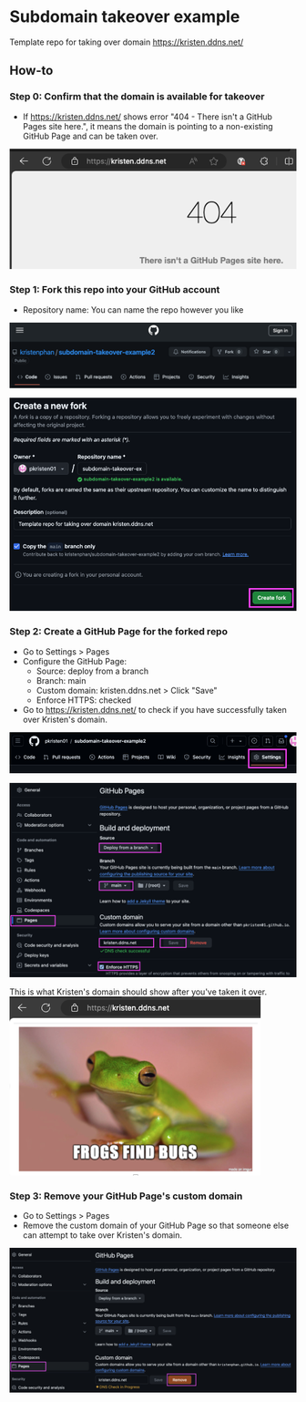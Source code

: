 # Subdomain takeover example
Template repo for taking over domain https://kristen.ddns.net/

## How-to
### Step 0: Confirm that the domain is available for takeover
- If https://kristen.ddns.net/ shows error "404 - There isn't a GitHub Pages site here.", it means the domain is pointing to a non-existing GitHub Page and can be taken over.

![Alt text](/resources/step0.png)

### Step 1: Fork this repo into your GitHub account
- Repository name: You can name the repo however you like

![Alt text](/resources/step1a.png)

![Alt text](/resources/step1-2.png)

### Step 2: Create a GitHub Page for the forked repo
- Go to Settings > Pages
- Configure the GitHub Page:
  - Source: deploy from a branch
  - Branch: main
  - Custom domain: kristen.ddns.net > Click "Save"
  - Enforce HTTPS: checked
- Go to https://kristen.ddns.net/ to check if you have successfully taken over Kristen's domain. 

![Alt text](/resources/step2a.png)

![Alt text](/resources/step2-2.png)

This is what Kristen's domain should show after you've taken it over. </br>
![Alt text](/resources/step2c.png)

### Step 3: Remove your GitHub Page's custom domain
- Go to Settings > Pages
- Remove the custom domain of your GitHub Page so that someone else can attempt to take over Kristen's domain.

![Alt text](/resources/step3a.png)

  
